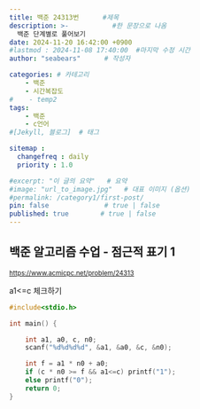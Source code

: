 ```yaml
---
title: 백준 24313번      #제목
description: >-           #한 문장으로 나옴
  백준 단계별로 풀어보기
date: 2024-11-20 16:42:00 +0900
#lastmod : 2024-11-08 17:40:00  #마지막 수정 시간
author: "seabears"      # 작성자

categories: # 카테고리
    - 백준  
    - 시간복잡도
#    - temp2
tags: 
    - 백준
    - c언어
#[Jekyll, 블로그]  # 태그

sitemap :
  changefreq : daily
  priority : 1.0

#excerpt: "이 글의 요약"   # 요약
#image: "url_to_image.jpg"   # 대표 이미지 (옵션)
#permalink: /category1/first-post/
pin: false              # true | false
published: true        # true | false
---
```


## 백준 알고리즘 수업 - 점근적 표기 1

<small>https://www.acmicpc.net/problem/24313  </small>  

a1<=c 체크하기  

```c
#include<stdio.h>

int main() {

	int a1, a0, c, n0;
	scanf("%d%d%d%d", &a1, &a0, &c, &n0);

	int f = a1 * n0 + a0;
	if (c * n0 >= f && a1<=c) printf("1");
	else printf("0");
	return 0;
}
```


<!--
This is post_template
# 큰 제목
## 중간 제목
### 작은 제목
#### 더 작은 제목
##### 더더 작은 제목
-->

